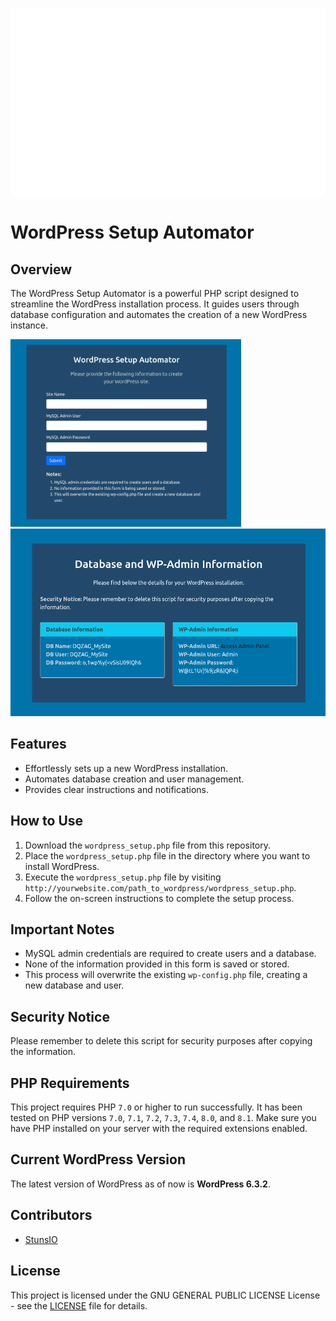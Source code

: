 <p align="center">
  <img src='images/WordPressCover-Transparent.png' alt="WordPress Cover" height='300px'>
</p>

# WordPress Setup Automator

## Overview

The WordPress Setup Automator is a powerful PHP script designed to streamline the WordPress installation process. It guides users through database configuration and automates the creation of a new WordPress instance.


<img src='images/WordPress-Setup-Automator_Main.png' alt="StunsIO WordPress Automator Main" height='300px'>
<img src='images/WordPress-Setup-Automator_Info.png' alt="StunsIO WordPress Automator Info" height='300px'>


## Features

- Effortlessly sets up a new WordPress installation.
- Automates database creation and user management.
- Provides clear instructions and notifications.

## How to Use

1. Download the `wordpress_setup.php` file from this repository.
2. Place the `wordpress_setup.php` file in the directory where you want to install WordPress.
3. Execute the `wordpress_setup.php` file by visiting `http://yourwebsite.com/path_to_wordpress/wordpress_setup.php`.
4. Follow the on-screen instructions to complete the setup process.

## Important Notes

- MySQL admin credentials are required to create users and a database.
- None of the information provided in this form is saved or stored.
- This process will overwrite the existing `wp-config.php` file, creating a new database and user.

## Security Notice

Please remember to delete this script for security purposes after copying the information.

## PHP Requirements

This project requires PHP `7.0` or higher to run successfully. It has been tested on PHP versions `7.0`, `7.1`, `7.2`, `7.3`, `7.4`, `8.0`, and `8.1`. Make sure you have PHP installed on your server with the required extensions enabled.

## Current WordPress Version

The latest version of WordPress as of now is **WordPress 6.3.2**.

## Contributors

- [StunsIO](https://github.com/StunsIO)

## License

This project is licensed under the GNU GENERAL PUBLIC LICENSE License - see the [LICENSE](LICENSE) file for details.
